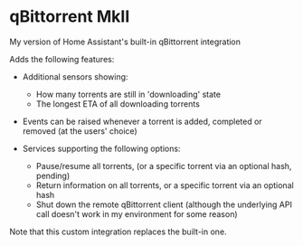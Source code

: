 # qBittorrent MkII
My version of Home Assistant's built-in qBittorrent integration

Adds the following features:
- Additional sensors showing:
    * How many torrents are still in 'downloading' state
    * The longest ETA of all downloading torrents 

- Events can be raised whenever a torrent is added, completed or removed (at the users' choice)

- Services supporting the following options:
    * Pause/resume all torrents, (or a specific torrent via an optional hash, pending)
    * Return information on all torrents, or a specific torrent via an optional hash
    * Shut down the remote qBittorrent client (although the underlying API call doesn't work in my environment for some reason)

Note that this custom integration replaces the built-in one.
